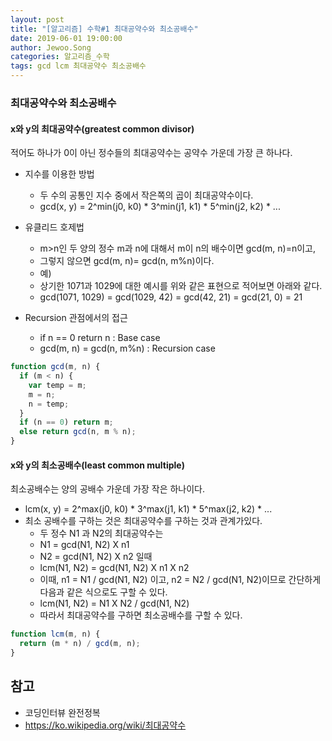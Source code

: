 ```yaml
---
layout: post
title: "[알고리즘] 수학#1 최대공약수와 최소공배수"
date: 2019-06-01 19:00:00
author: Jewoo.Song
categories: 알고리즘_수학
tags: gcd lcm 최대공약수 최소공배수
---
```


### 최대공약수와 최소공배수

#### x와 y의 최대공약수(greatest common divisor)

적어도 하나가 0이 아닌 정수들의 최대공약수는 공약수 가운데 가장 큰 하나다.

- 지수를 이용한 방법

  - 두 수의 공통인 지수 중에서 작은쪽의 곱이 최대공약수이다.
  - gcd(x, y) = 2^min(j0, k0) \* 3^min(j1, k1) \* 5^min(j2, k2) \* ...

- 유클리드 호제법

  - m>n인 두 양의 정수 m과 n에 대해서 m이 n의 배수이면 gcd(m, n)=n이고,
  - 그렇지 않으면 gcd(m, n)= gcd(n, m%n)이다.
  - 예)
  - 상기한 1071과 1029에 대한 예시를 위와 같은 표현으로 적어보면 아래와 같다.
  - gcd(1071, 1029) = gcd(1029, 42) = gcd(42, 21) = gcd(21, 0) = 21

- Recursion 관점에서의 접근
  - if n == 0 return n : Base case
  - gcd(m, n) = gcd(n, m%n) : Recursion case

```js
function gcd(m, n) {
  if (m < n) {
    var temp = m;
    m = n;
    n = temp;
  }
  if (n == 0) return m;
  else return gcd(n, m % n);
}
```

#### x와 y의 최소공배수(least common multiple)

최소공배수는 양의 공배수 가운데 가장 작은 하나이다.

- lcm(x, y) = 2^max(j0, k0) \* 3^max(j1, k1) \* 5^max(j2, k2) \* ...
- 최소 공배수를 구하는 것은 최대공약수를 구하는 것과 관계가있다.
  - 두 정수 N1 과 N2의 최대공약수는
  - N1 = gcd(N1, N2) X n1
  - N2 = gcd(N1, N2) X n2 일때
  - lcm(N1, N2) = gcd(N1, N2) X n1 X n2
  - 이때, n1 = N1 / gcd(N1, N2) 이고, n2 = N2 / gcd(N1, N2)이므로 간단하게 다음과 같은 식으로도 구할 수 있다.
  - lcm(N1, N2) = N1 X N2 / gcd(N1, N2)
  - 따라서 최대공약수를 구하면 최소공배수를 구할 수 있다.

```js
function lcm(m, n) {
  return (m * n) / gcd(m, n);
}
```

## 참고

- 코딩인터뷰 완전정복
- https://ko.wikipedia.org/wiki/최대공약수
